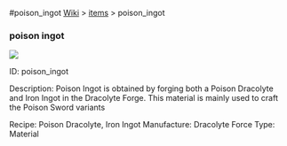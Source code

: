 #poison_ingot
<a href="/wiki.html">Wiki</a> > <a href="/posts/wiki/items/index.html">items</a> > <a>poison_ingot</a>
<div class="iteminfo">
<h3>poison ingot</h3>
<img class="pixelimage" src="https://dragon-force-studio.com/images/EF_wiki/poison_ingot.png">

<a class="iteminfoitem">ID: poison_ingot</a></div>
Description:  Poison Ingot is obtained by forging both a Poison Dracolyte and Iron Ingot in the Dracolyte Forge.  This material is mainly used to craft the Poison Sword variants

Recipe:  Poison Dracolyte,  Iron Ingot
Manufacture: Dracolyte Force
Type: Material
